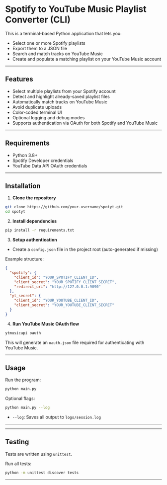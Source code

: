 #  Spotify to YouTube Music Playlist Converter (CLI)

This is a terminal-based Python application that lets you:

* Select one or more Spotify playlists
* Export them to a JSON file
* Search and match tracks on YouTube Music
* Create and populate a matching playlist on your YouTube Music account

---

## Features

* Select multiple playlists from your Spotify account
* Detect and highlight already-saved playlist files
* Automatically match tracks on YouTube Music
* Avoid duplicate uploads
* Color-coded terminal UI
* Optional logging and debug modes
* Supports authentication via OAuth for both Spotify and YouTube Music

---

## Requirements

* Python 3.8+
* Spotify Developer credentials
* YouTube Data API OAuth credentials

---

## Installation

1. **Clone the repository**

```bash
git clone https://github.com/your-username/spotyt.git
cd spotyt
```

2. **Install dependencies**

```bash
pip install -r requirements.txt
```

3. **Setup authentication**

* Create a `config.json` file in the project root (auto-generated if missing)

Example structure:

```json
{
  "spotify": {
    "client_id": "YOUR_SPOTIFY_CLIENT_ID",
    "client_secret": "YOUR_SPOTIFY_CLIENT_SECRET",
    "redirect_uri": "http://127.0.0.1:9090"
  },
  "yt_secret": {
    "client_id": "YOUR_YOUTUBE_CLIENT_ID",
    "client_secret": "YOUR_YOUTUBE_CLIENT_SECRET"
  }
}
```

4. **Run YouTube Music OAuth flow**

```bash
ytmusicapi oauth
```

This will generate an `oauth.json` file required for authenticating with YouTube Music.

---

## Usage

Run the program:

```bash
python main.py
```

Optional flags:

```bash
python main.py --log
```
* `--log`: Saves all output to `logs/session.log`

---

---

## Testing

Tests are written using `unittest`.

Run all tests:

```bash
python -m unittest discover tests
```

---